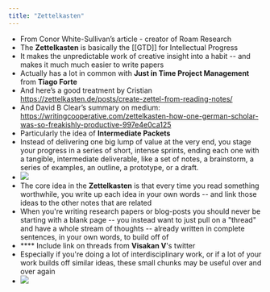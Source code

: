 ```yaml
---
title: "Zettelkasten"
---
```


- From Conor White-Sullivan’s article - creator of Roam Research<span id='g2br6FPo0'/>
- The **Zettelkasten** is basically the [[GTD]] for Intellectual Progress<span id='BrtlNgCW9'/>
- It makes the unpredictable work of creative insight into a habit -- and makes it much much easier to write papers<span id='O_NJonsP_'/>
- Actually has a lot in common with **Just in Time Project Management** from **Tiago Forte**<span id='-Dhkfuwa-'/>
- And here’s a good treatment by Cristian https://zettelkasten.de/posts/create-zettel-from-reading-notes/<span id='dvve3gW6q'/>
- And David B Clear’s summary on medium: https://writingcooperative.com/zettelkasten-how-one-german-scholar-was-so-freakishly-productive-997e4e0ca125<span id='33t8pkhnE'/>
- Particularly the idea of **Intermediate Packets**<span id='8BHf-sH-m'/>
- Instead of delivering one big lump of value at the very end, you stage your progress in a series of short, intense sprints, ending each one with a tangible, intermediate deliverable, like a set of notes, a brainstorm, a series of examples, an outline, a prototype, or a draft.<span id='96bCYlnF1'/>
- ![](https://i1.wp.com/praxis.fortelabs.co/wp-content/uploads/2018/05/168-175.001.jpeg?resize=1024%2C576&ssl=1)<span id='S00sV5943'/>
- The core idea in the **Zettelkasten** is that every time you read something worthwhile, you write up each idea in your own words -- and link those ideas to the other notes that are related<span id='PLCJ1Jatv'/>
- When you're writing research papers or blog-posts you should never be starting with a blank page -- you instead want to just pull on a "thread" and have a whole stream of thoughts -- already written in complete sentences, in your own words, to build off of<span id='qYkF_AuXz'/>
- **** Include link on threads from **Visakan V**'s twitter<span id='WWrMeft2h'/>
- Especially if you're doing a lot of interdisciplinary work, or if a lot of your work builds off similar ideas, these small chunks may be useful over and over again<span id='9iwJ9NGLg'/>
- ![](https://i0.wp.com/praxis.fortelabs.co/wp-content/uploads/2018/05/168-175.006.jpeg?resize=1024%2C576&ssl=1)<span id='dPgtlylNa'/>
